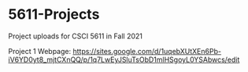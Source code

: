 # 5611-Projects
Project uploads for CSCI 5611 in Fall 2021

Project 1 Webpage: https://sites.google.com/d/1uqebXUtXEn6Pb-iV6YD0yt8_mjtCXnQQ/p/1q7LwEyJSluTsObD1mlHSgoyL0YSAbwcs/edit 
